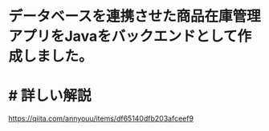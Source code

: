 # データベースを連携させた商品在庫管理アプリをJavaをバックエンドとして作成しました。

# # 詳しい解説
https://qiita.com/annyouu/items/df65140dfb203afceef9
